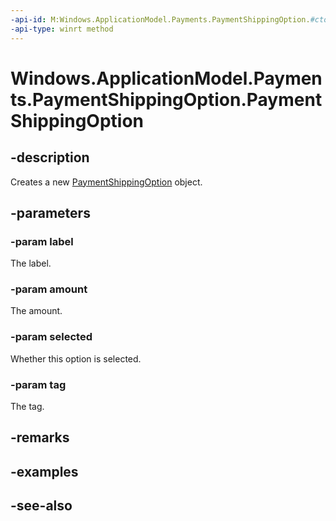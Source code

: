 ```yaml
---
-api-id: M:Windows.ApplicationModel.Payments.PaymentShippingOption.#ctor(System.String,Windows.ApplicationModel.Payments.PaymentCurrencyAmount,System.Boolean,System.String)
-api-type: winrt method
---
```


<!-- Method syntax
public PaymentShippingOption(System.String label, Windows.ApplicationModel.Payments.PaymentCurrencyAmount amount, System.Boolean selected, System.String tag)
-->

# Windows.ApplicationModel.Payments.PaymentShippingOption.PaymentShippingOption

## -description
Creates a new [PaymentShippingOption](paymentshippingoption.md) object.

## -parameters
### -param label
The label.

### -param amount
The amount.

### -param selected
Whether this option is selected.

### -param tag
The tag.

## -remarks

## -examples

## -see-also